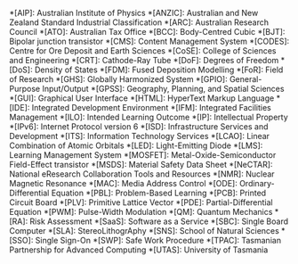 *[AIP]: Australian Institute of Physics
*[ANZIC]: Australian and New Zealand Standard Industrial Classification
*[ARC]: Australian Research Council
*[ATO]: Australian Tax Office
*[BCC]: Body-Centred Cubic
*[BJT]: Bipolar junction transistor
*[CMS]: Content Management System
*[CODES]: Centre for Ore Deposit and Earth Sciences
*[CoSE]: College of Sciences and Engineering
*[CRT]: Cathode-Ray Tube
*[DoF]: Degrees of Freedom
*[DoS]: Density of States
*[FDM]: Fused Deposition Modelling
*[FoR]: Field of Research
*[GHS]: Globally Harmonized System
*[GPIO]: General-Purpose Input/Output
*[GPSS]: Geography, Planning, and Spatial Sciences
*[GUI]: Graphical User Interface
*[HTML]: HyperText Markup Language
*[IDE]: Integrated Development Environment
*[IFM]: Integrated Facilities Management
*[ILO]: Intended Learning Outcome
*[IP]: Intellectual Property
*[IPv6]: Internet Protocol version 6
*[ISD]: Infrastructure Services and Development
*[ITS]: Information Technology Services
*[LCAO]: Linear Combination of Atomic Orbitals
*[LED]: Light-Emitting Diode
*[LMS]: Learning Management System
*[MOSFET]: Metal-Oxide-Semiconductor Field-Effect transistor
*[MSDS]: Material Safety Data Sheet
*[NeCTAR]: National eResearch Collaboration Tools and Resources
*[NMR]: Nuclear Magnetic Resonance
*[MAC]: Media Address Control
*[ODE]: Ordinary-Differential Equation
*[PBL]: Problem-Based Learning
*[PCB]: Printed Circuit Board
*[PLV]: Primitive Lattice Vector
*[PDE]: Partial-Differential Equation
*[PWM]: Pulse-Width Modulation
*[QM]: Quantum Mechanics
*[RA]: Risk Assessment
*[SaaS]: Software as a Service
*[SBC]: Single Board Computer
*[SLA]: StereoLithogrAphy
*[SNS]: School of Natural Sciences
*[SSO]: Single Sign-On
*[SWP]: Safe Work Procedure
*[TPAC]: Tasmanian Partnership for Advanced Computing
*[UTAS]: University of Tasmania
